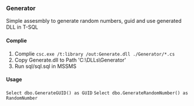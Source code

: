 ### Generator
Simple assesmbly to generate random numbers, guid and use generated DLL in T-SQL

#### Complie
1. Complie
   ```csc.exe /t:library /out:Generate.dll ./Generator/*.cs```
2. Copy Generate.dll to Path 'C:\DLLs\Generator'
3. Run sql/sql.sql in MSSMS


#### Usage

```Select dbo.GenerateGUID() as GUID```
```Select dbo.GenerateRandomNumber() as RandomNumber```
